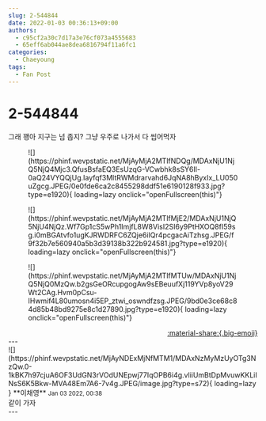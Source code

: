```yaml
---
slug: 2-544844
date: 2022-01-03 00:36:13+09:00
authors:
  - c95cf2a30c7d17a3e76cf073a4555683
  - 65eff6ab044ae8dea6816794f11a6fc1
categories:
  - Chaeyoung
tags:
  - Fan Post
---
```


# 2-544844

<div class="post-container" markdown="1">
<div class="content-container md-sidebar__scrollwrap" markdown="1">

그래 꽹아 지구는 넘 좁지? 그냥 우주로 나가서 다 씹어먹자
<figure markdown="1">
![](https://phinf.wevpstatic.net/MjAyMjA2MTlfNDQg/MDAxNjU1NjQ5NjQ4Mjc3.QfusBsfaEQ3EsUzqG-VCwbhk8sSY6Il-0aQ24VYQQjUg.Iayfqf3MltRWMdrarvahd6JqNA8hByxIx_LU050uZgcg.JPEG/0e0fde6ca2c8455298ddf51e6190128f933.jpg?type=e1920){ loading=lazy onclick="openFullscreen(this)"}
</figure>

<figure markdown="1">
![](https://phinf.wevpstatic.net/MjAyMjA2MTlfMjE2/MDAxNjU1NjQ5NjU4NjQz.Wf7Gp1cS5wPh1ImjfL8W8VisI2SI6y9PtHXOQ8fI59sg.i0mBGAtvfo1ugKJRWDRFC6ZQje6iIQr4pcgacAiTzhsg.JPEG/f9f32b7e560940a5b3d39138b322b924581.jpg?type=e1920){ loading=lazy onclick="openFullscreen(this)"}
</figure>

<figure markdown="1">
![](https://phinf.wevpstatic.net/MjAyMjA2MTlfMTUw/MDAxNjU1NjQ5NjQ0MzQw.b2gsGeORcupgogAw9sEBeuufXj119YVp8yoV29Wt2CAg.Hvm0pCsu-IHwmif4L80umosn4i5EP_ztwi_oswndfzsg.JPEG/9bd0e3ce68c84d85b48bd9275e8c1d27890.jpg?type=e1920){ loading=lazy onclick="openFullscreen(this)"}
</figure>


</div>
</div>

<div style="text-align: right;" markdown="1">
<a href="https://weverse.io/fromis9/fanpost/2-544844" style="text-align: right;">:material-share:{.big-emoji}</a>
</div>
---

<div class="comments-container md-sidebar__scrollwrap" markdown="1">
<div class="comment" markdown="1">
<div class='id-container' markdown="1">
![](https://phinf.wevpstatic.net/MjAyNDExMjNfMTM1/MDAxNzMyMzUyOTg3NzQw.0-1kBK7h97cjuA6OF3UdGN3rVOdUNEpwj77IqOPB6i4g.vliiUmBtDpMvuwKKLiINsS6K5Bkw-MVA48Em7A6-7v4g.JPEG/image.jpg?type=s72){ loading=lazy }
**<span class="artist">이채영</span>** <small>Jan 03 2022, 00:38</small><br>
</div>
<div class='comment-body' markdown="1">
같이 가자
</div>
</div>
</div>
---
